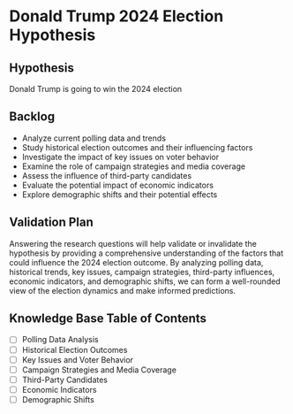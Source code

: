 # Donald Trump 2024 Election Hypothesis

## Hypothesis
Donald Trump is going to win the 2024 election

## Backlog
- Analyze current polling data and trends
- Study historical election outcomes and their influencing factors
- Investigate the impact of key issues on voter behavior
- Examine the role of campaign strategies and media coverage
- Assess the influence of third-party candidates
- Evaluate the potential impact of economic indicators
- Explore demographic shifts and their potential effects

## Validation Plan
Answering the research questions will help validate or invalidate the hypothesis by providing a comprehensive understanding of the factors that could influence the 2024 election outcome. By analyzing polling data, historical trends, key issues, campaign strategies, third-party influences, economic indicators, and demographic shifts, we can form a well-rounded view of the election dynamics and make informed predictions.

## Knowledge Base Table of Contents
- [ ] Polling Data Analysis
- [ ] Historical Election Outcomes
- [ ] Key Issues and Voter Behavior
- [ ] Campaign Strategies and Media Coverage
- [ ] Third-Party Candidates
- [ ] Economic Indicators
- [ ] Demographic Shifts